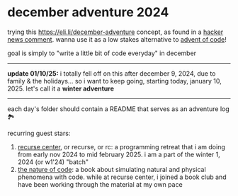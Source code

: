 # december adventure 2024

trying this https://eli.li/december-adventure concept, as found in a [hacker news comment](https://news.ycombinator.com/item?id=42288283). wanna use it as a low stakes alternative to [advent of code](https://adventofcode.com/about)!

goal is simply to "write a little bit of code everyday" in december

---

**update 01/10/25:** i totally fell off on this after december 9, 2024, due to family & the holidays... so i want to keep going, starting today, january 10, 2025. let's call it a **winter adventure**

---

each day's folder should contain a README that serves as an adventure log 🏞️

recurring guest stars:
1. [recurse center](https://www.recurse.com/), or recurse, or rc: a programming retreat that i am doing from early nov 2024 to mid february 2025. i am a part of the winter 1, 2024 (or w1'24) "batch"
2. [the nature of code](https://natureofcode.com/): a book about simulating natural and physical phenomena with code. while at recurse center, i joined a book club and have been working through the material at my own pace
